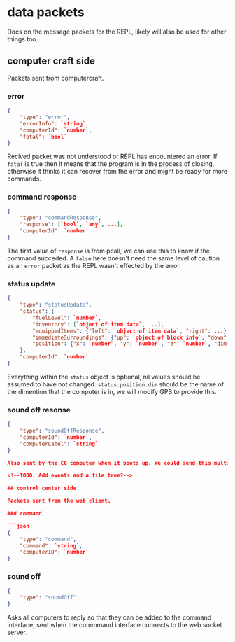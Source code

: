 # data packets

Docs on the message packets for the REPL, likely will also be used for other things too.

## computer craft side

Packets sent from computercraft.

### error

```json
{
    "type": "error",
    "errorInfo": `string`,
    "computerId": `number`,
    "fatal": `bool`
}
```

Recived packet was not understood or REPL has encountered an error.  If `fatal` is true then it means that the program is in the process of closing, otherwise it thinks it can recover from the error and might be ready for more commands.

### command response

```json
{
    "type": "commandResponse",
    "response": [`bool`, `any`, ...],
    "computerId": `number`
}
```

The first value of `response` is from pcall, we can use this to know if the command succeded. A `false` here doesn't need the same level of caution as an `error` packet as the REPL wasn't effected by the error.

### status update

```json
{
    "type": "statusUpdate",
    "status": {
        "fuelLevel": `number`,
        "inventory": [`object of item data`, ...],
        "equippedItems": {"left": `object of item data`, "right": ...},
        "immediateSurroundings": {"up": `object of block info`, "down": ..., "front":...},
        "position": {"x": `number`, "y": `number`, "z": `number`, "dim": `string`}
    },
    "computerId": `number`
}
```

Everything within the `status` object is optional, nil values should be assumed to have not changed. `status.position.dim` should be the name of the dimention that the computer is in, we will modify GPS to provide this.

### sound off resonse

```json
{
    "type": "soundOffResponse",
    "computerId": `number`,
    "computerLabel": `string`
}

Also sent by the CC computer when it boots up. We could send this multiple times, either because we rebooted/reconnected.

<!--TODO: Add events and a file tree?-->

## control center side

Packets sent from the web client.

### command

```json
{
    "type": "command",
    "command": `string`,
    "computerID": `number`
}
```

### sound off

```json
{
    "type": "soundOff"
}
```

Asks all computers to reply so that they can be added to the command interface, sent when the commmand interface connects to the web socket server.
